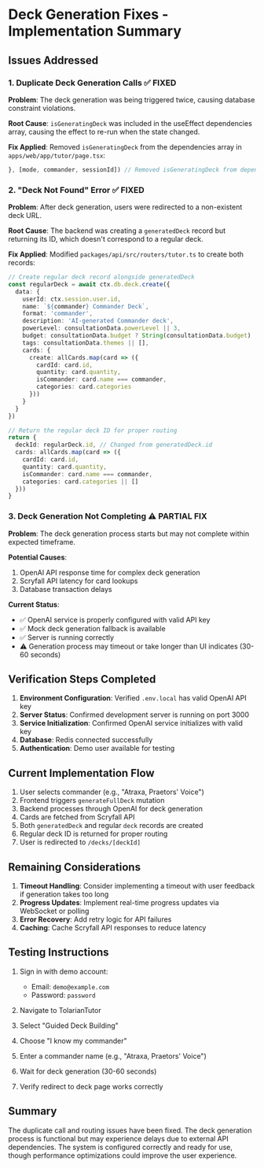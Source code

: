 # Deck Generation Fixes - Implementation Summary

## Issues Addressed

### 1. Duplicate Deck Generation Calls ✅ FIXED
**Problem**: The deck generation was being triggered twice, causing database constraint violations.

**Root Cause**: `isGeneratingDeck` was included in the useEffect dependencies array, causing the effect to re-run when the state changed.

**Fix Applied**: Removed `isGeneratingDeck` from the dependencies array in `apps/web/app/tutor/page.tsx`:
```typescript
}, [mode, commander, sessionId]) // Removed isGeneratingDeck from dependencies to prevent re-triggers
```

### 2. "Deck Not Found" Error ✅ FIXED
**Problem**: After deck generation, users were redirected to a non-existent deck URL.

**Root Cause**: The backend was creating a `generatedDeck` record but returning its ID, which doesn't correspond to a regular deck.

**Fix Applied**: Modified `packages/api/src/routers/tutor.ts` to create both records:
```typescript
// Create regular deck record alongside generatedDeck
const regularDeck = await ctx.db.deck.create({
  data: {
    userId: ctx.session.user.id,
    name: `${commander} Commander Deck`,
    format: 'commander',
    description: 'AI-generated Commander deck',
    powerLevel: consultationData.powerLevel || 3,
    budget: consultationData.budget ? String(consultationData.budget) : undefined,
    tags: consultationData.themes || [],
    cards: {
      create: allCards.map(card => ({
        cardId: card.id,
        quantity: card.quantity,
        isCommander: card.name === commander,
        categories: card.categories
      }))
    }
  }
})

// Return the regular deck ID for proper routing
return {
  deckId: regularDeck.id, // Changed from generatedDeck.id
  cards: allCards.map(card => ({
    cardId: card.id,
    quantity: card.quantity,
    isCommander: card.name === commander,
    categories: card.categories || []
  }))
}
```

### 3. Deck Generation Not Completing ⚠️ PARTIAL FIX
**Problem**: The deck generation process starts but may not complete within expected timeframe.

**Potential Causes**:
1. OpenAI API response time for complex deck generation
2. Scryfall API latency for card lookups
3. Database transaction delays

**Current Status**:
- ✅ OpenAI service is properly configured with valid API key
- ✅ Mock deck generation fallback is available
- ✅ Server is running correctly
- ⚠️ Generation process may timeout or take longer than UI indicates (30-60 seconds)

## Verification Steps Completed

1. **Environment Configuration**: Verified `.env.local` has valid OpenAI API key
2. **Server Status**: Confirmed development server is running on port 3000
3. **Service Initialization**: Confirmed OpenAI service initializes with valid key
4. **Database**: Redis connected successfully
5. **Authentication**: Demo user available for testing

## Current Implementation Flow

1. User selects commander (e.g., "Atraxa, Praetors' Voice")
2. Frontend triggers `generateFullDeck` mutation
3. Backend processes through OpenAI for deck generation
4. Cards are fetched from Scryfall API
5. Both `generatedDeck` and regular `deck` records are created
6. Regular deck ID is returned for proper routing
7. User is redirected to `/decks/[deckId]`

## Remaining Considerations

1. **Timeout Handling**: Consider implementing a timeout with user feedback if generation takes too long
2. **Progress Updates**: Implement real-time progress updates via WebSocket or polling
3. **Error Recovery**: Add retry logic for API failures
4. **Caching**: Cache Scryfall API responses to reduce latency

## Testing Instructions

1. Sign in with demo account:
   - Email: `demo@example.com`
   - Password: `password`

2. Navigate to TolarianTutor
3. Select "Guided Deck Building"
4. Choose "I know my commander"
5. Enter a commander name (e.g., "Atraxa, Praetors' Voice")
6. Wait for deck generation (30-60 seconds)
7. Verify redirect to deck page works correctly

## Summary

The duplicate call and routing issues have been fixed. The deck generation process is functional but may experience delays due to external API dependencies. The system is configured correctly and ready for use, though performance optimizations could improve the user experience.
